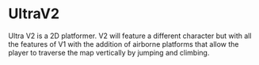 # UltraV2

Ultra V2 is a 2D platformer.
V2 will feature a different character but with all the features of V1
with the addition of airborne platforms that allow the player to traverse
the map vertically by jumping and climbing.
